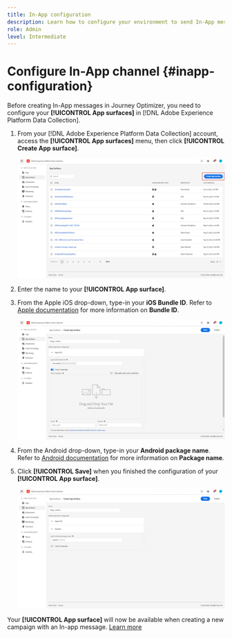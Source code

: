 ```yaml
---
title: In-App configuration
description: Learn how to configure your environment to send In-App messages with Journey Optimizer
role: Admin
level: Intermediate
---
```

# Configure In-App channel {#inapp-configuration}

Before creating In-App messages in Journey Optimizer, you need to configure your **[!UICONTROL App surfaces]** in [!DNL Adobe Experience Platform Data Collection].

1. From your [!DNL Adobe Experience Platform Data Collection] account, access the **[!UICONTROL App surfaces]** menu, then click **[!UICONTROL Create App surface]**.

    ![](assets/inapp_config_1.png)

1. Enter the name to your **[!UICONTROL App surface]**.

1. From the Apple iOS drop-down, type-in your **iOS Bundle ID**. Refer to [Apple documentation](https://developer.apple.com/documentation/appstoreconnectapi/bundle_ids) for more information on **Bundle ID**.

    ![](assets/inapp_config_2.png)

1. From the Android drop-down, type-in your **Android package name**. Refer to [Android documentation](https://support.google.com/admob/answer/9972781?hl=en#:~:text=The%20package%20name%20of%20an,supported%20third%2Dparty%20Android%20stores) for more information on **Package name**.

1. Click **[!UICONTROL Save]** when you finished the configuration of your **[!UICONTROL App surface]**.

    ![](assets/inapp_config_3.png)

Your **[!UICONTROL App surface]** will now be available when creating a new campaign with an In-app message. [Learn more](../messages/create-in-app.md)
